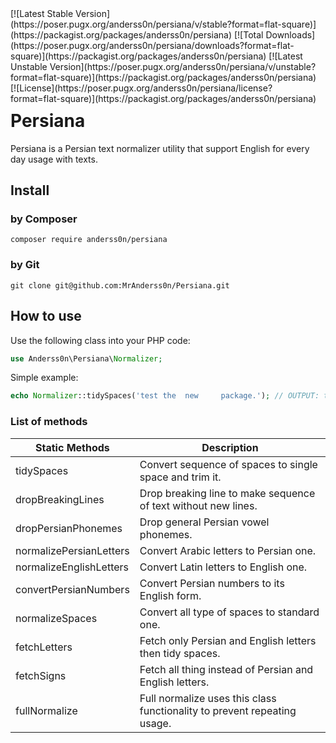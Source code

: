 <div style="float:left;margin:0 10px 10px 0" markdown="1">
	[![Latest Stable Version](https://poser.pugx.org/anderss0n/persiana/v/stable?format=flat-square)](https://packagist.org/packages/anderss0n/persiana)
	[![Total Downloads](https://poser.pugx.org/anderss0n/persiana/downloads?format=flat-square)](https://packagist.org/packages/anderss0n/persiana)
	[![Latest Unstable Version](https://poser.pugx.org/anderss0n/persiana/v/unstable?format=flat-square)](https://packagist.org/packages/anderss0n/persiana)
	[![License](https://poser.pugx.org/anderss0n/persiana/license?format=flat-square)](https://packagist.org/packages/anderss0n/persiana)
</div>

# Persiana
Persiana is a Persian text normalizer utility that support English for every day usage with texts.

## Install
### by Composer
```
composer require anderss0n/persiana
```

### by Git
```
git clone git@github.com:MrAnderss0n/Persiana.git
```

## How to use
Use the following class into your PHP code:
```php
use Anderss0n\Persiana\Normalizer;
```

Simple example:
```php
echo Normalizer::tidySpaces('test the  new     package.'); // OUTPUT: test the new package.
```

### List of methods
<!-- TABLE_GENERATE_START -->

| Static Methods 			| Description																|
| ------------------------- | ------------------------------------------------------------------------- |
| tidySpaces  				| Convert sequence of spaces to single space and trim it. 					|
| dropBreakingLines 		| Drop breaking line to make sequence of text without new lines.			|
| dropPersianPhonemes 		| Drop general Persian vowel phonemes.										|
| normalizePersianLetters 	| Convert Arabic letters to Persian one.									|
| normalizeEnglishLetters 	| Convert Latin letters to English one.										|
| convertPersianNumbers 	| Convert Persian numbers to its English form.								|
| normalizeSpaces 			| Convert all type of spaces to standard one.								|
| fetchLetters 				| Fetch only Persian and English letters then tidy spaces.					|
| fetchSigns 				| Fetch all thing instead of Persian and English letters. 					|
| fullNormalize 			| Full normalize uses this class functionality to prevent repeating usage. 	|

<!-- TABLE_GENERATE_END -->


